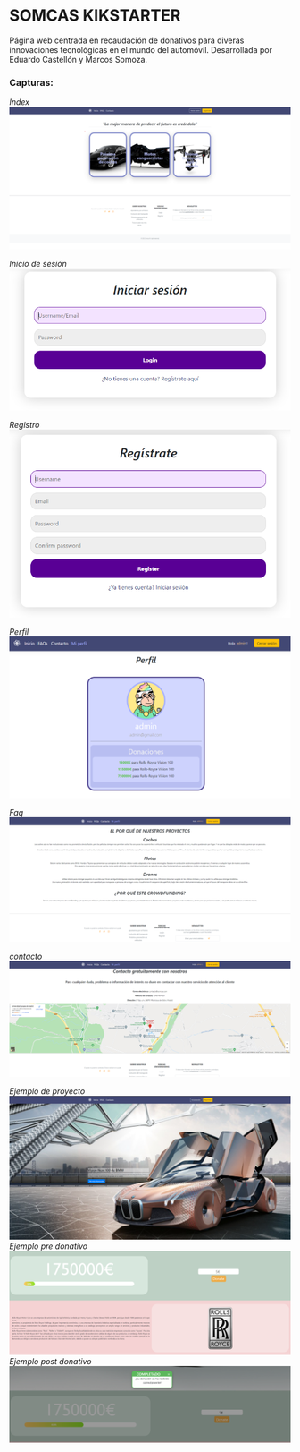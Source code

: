 # SOMCAS KIKSTARTER

Página web centrada en recaudación de donativos para diveras innovaciones tecnológicas en el mundo del automóvil.
Desarrollada por Eduardo Castellón y Marcos Somoza.


### Capturas:
*Index*<br />
![Index](screenshots/index.png)

*Inicio de sesión* <br />
![login](screenshots/login.php.png)

*Registro* <br />
![registo](screenshots/registro.png)

*Perfil* <br />
![perfil](screenshots/miperfil.pgn.png)

*Faq* <br />
![faq](screenshots/faq.png)

*contacto* <br />
![contacto](screenshots/contacto.png)

*Ejemplo de proyecto* <br />
![proyecto](screenshots/proyecto1.png)
*Ejemplo pre donativo* <br />
![verLog](screenshots/donaciones.png)
*Ejemplo post donativo* <br />
![verLog](screenshots/donaciones2.png)
